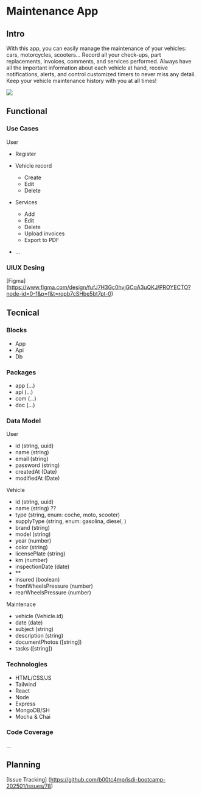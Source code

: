 # Maintenance App

## Intro

With this app, you can easily manage the maintenance of your vehicles: cars, motorcycles, scooters... Record all your check-ups, part replacements, invoices, comments, and services performed. Always have all the important information about each vehicle at hand, receive notifications, alerts, and control customized timers to never miss any detail. Keep your vehicle maintenance history with you at all times!


![](https://media0.giphy.com/media/v1.Y2lkPTc5MGI3NjExeDQ4YjFnZ2gyYjA3bngzZ2JoZnMyYm03M2R0OWtpcHpueHA0MzBobiZlcD12MV9pbnRlcm5hbF9naWZfYnlfaWQmY3Q9Zw/E0LBbfFyZvtvUcVFIp/giphy.gif)

## Functional

### Use Cases

User

- Register

- Vehicle record
    - Create
    - Edit
    - Delete

- Services
    - Add
    - Edit
    - Delete
    - Upload invoices
    - Export to PDF
- ...

### UIUX Desing

[Figma] (https://www.figma.com/design/fufJ7H3Gc0hvjGCqA3uQKJ/PROYECTO?node-id=0-1&p=f&t=ropb7cSHbe5bt7pt-0)

## Tecnical

### Blocks

- App
- Api
- Db

### Packages

- app (...)
- api (...)
- com (...)
- doc (...)

### Data Model

User

- id (string, uuid)
- name (string)
- email (string)
- password (string)
- createdAt (Date)
- modifiedAt (Date)

Vehicle

- id (string, uuid)
- name (string) ??
- type (string, enum: coche, moto, scooter)
- supplyType (string, enum: gasolina, diesel, )
- brand (string)
- model (string)
- year (number)
- color (string)
- licensePlate (string)
- km (number)
- inspectionDate (date)
- **
- insured (boolean)
- frontWheelsPressure (number)
- rearWheelsPressure (number)

Maintenace

- vehicle (Vehicle.id)
- date (date)
- subject (string)
- description (string)
- documentPhotos ([string])
- tasks ([string])

### Technologies

- HTML/CSS/JS 
- Tailwind
- React 
- Node 
- Express 
- MongoDB/SH 
- Mocha & Chai 

### Code Coverage

...

## Planning

[Issue Tracking] (https://github.com/b00tc4mp/isdi-bootcamp-202501/issues/78)

